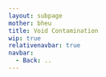 ```yaml
---
layout: subpage
mother: bheu
title: Void Contamination
wip: true
relativenavbar: true
navbar:
  - Back: ..
---
```

